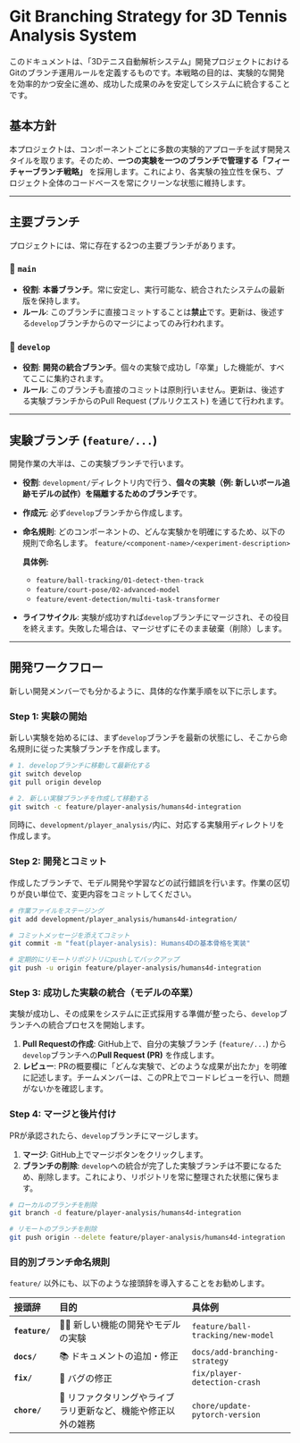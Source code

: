 # Git Branching Strategy for 3D Tennis Analysis System

このドキュメントは、「3Dテニス自動解析システム」開発プロジェクトにおけるGitのブランチ運用ルールを定義するものです。本戦略の目的は、実験的な開発を効率的かつ安全に進め、成功した成果のみを安定してシステムに統合することです。

## 基本方針

本プロジェクトは、コンポーネントごとに多数の実験的アプローチを試す開発スタイルを取ります。そのため、**一つの実験を一つのブランチで管理する「フィーチャーブランチ戦略」** を採用します。これにより、各実験の独立性を保ち、プロジェクト全体のコードベースを常にクリーンな状態に維持します。

-----

## 主要ブランチ

プロジェクトには、常に存在する2つの主要ブランチがあります。

### 🌳 `main`

  * **役割**: **本番ブランチ**。常に安定し、実行可能な、統合されたシステムの最新版を保持します。
  * **ルール**: このブランチに直接コミットすることは**禁止**です。更新は、後述する`develop`ブランチからのマージによってのみ行われます。

### 🌿 `develop`

  * **役割**: **開発の統合ブランチ**。個々の実験で成功し「卒業」した機能が、すべてここに集約されます。
  * **ルール**: このブランチも直接のコミットは原則行いません。更新は、後述する実験ブランチからのPull Request (プルリクエスト) を通じて行われます。

-----

## 実験ブランチ (`feature/...`)

開発作業の大半は、この実験ブランチで行います。

  * **役割**: `development/`ディレクトリ内で行う、**個々の実験（例: 新しいボール追跡モデルの試作）を隔離するためのブランチ**です。

  * **作成元**: 必ず`develop`ブランチから作成します。

  * **命名規則**: どのコンポーネントの、どんな実験かを明確にするため、以下の規則で命名します。
    `feature/<component-name>/<experiment-description>`

    **具体例:**

      * `feature/ball-tracking/01-detect-then-track`
      * `feature/court-pose/02-advanced-model`
      * `feature/event-detection/multi-task-transformer`

  * **ライフサイクル**: 実験が成功すれば`develop`ブランチにマージされ、その役目を終えます。失敗した場合は、マージせずにそのまま破棄（削除）します。

-----

## 開発ワークフロー

新しい開発メンバーでも分かるように、具体的な作業手順を以下に示します。

### Step 1: 実験の開始

新しい実験を始めるには、まず`develop`ブランチを最新の状態にし、そこから命名規則に従った実験ブランチを作成します。

```bash
# 1. developブランチに移動して最新化する
git switch develop
git pull origin develop

# 2. 新しい実験ブランチを作成して移動する
git switch -c feature/player-analysis/humans4d-integration
```

同時に、`development/player_analysis/`内に、対応する実験用ディレクトリを作成します。

### Step 2: 開発とコミット

作成したブランチで、モデル開発や学習などの試行錯誤を行います。作業の区切りが良い単位で、変更内容をコミットしてください。

```bash
# 作業ファイルをステージング
git add development/player_analysis/humans4d-integration/

# コミットメッセージを添えてコミット
git commit -m "feat(player-analysis): Humans4Dの基本骨格を実装"

# 定期的にリモートリポジトリにpushしてバックアップ
git push -u origin feature/player-analysis/humans4d-integration
```

### Step 3: 成功した実験の統合（モデルの卒業）

実験が成功し、その成果をシステムに正式採用する準備が整ったら、`develop`ブランチへの統合プロセスを開始します。

1.  **Pull Requestの作成**:
    GitHub上で、自分の実験ブランチ (`feature/...`) から`develop`ブランチへの**Pull Request (PR)** を作成します。
2.  **レビュー**:
    PRの概要欄に「どんな実験で、どのような成果が出たか」を明確に記述します。チームメンバーは、このPR上でコードレビューを行い、問題がないかを確認します。

### Step 4: マージと後片付け

PRが承認されたら、`develop`ブランチにマージします。

1.  **マージ**: GitHub上でマージボタンをクリックします。
2.  **ブランチの削除**: `develop`への統合が完了した実験ブランチは不要になるため、削除します。これにより、リポジトリを常に整理された状態に保ちます。

<!-- end list -->

```bash
# ローカルのブランチを削除
git branch -d feature/player-analysis/humans4d-integration

# リモートのブランチを削除
git push origin --delete feature/player-analysis/humans4d-integration
```

### 目的別ブランチ命名規則
`feature/` 以外にも、以下のような接頭辞を導入することをお勧めします。

| 接頭辞 | 目的 | 具体例 |
| :--- | :--- | :--- |
| **`feature/`** | 👨‍🔬 新しい機能の開発やモデルの実験 | `feature/ball-tracking/new-model` |
| **`docs/`** | 📚 ドキュメントの追加・修正 | `docs/add-branching-strategy` |
| **`fix/`** | 🐛 バグの修正 | `fix/player-detection-crash` |
| **`chore/`** | 🧹 リファクタリングやライブラリ更新など、機能や修正以外の雑務 | `chore/update-pytorch-version` |
